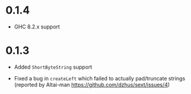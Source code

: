 # 0.1.4

- GHC 8.2.x support

# 0.1.3

- Added `ShortByteString` support

- Fixed a bug in `createLeft` which failed to actually pad/truncate
  strings (reported by Altai-man https://github.com/dzhus/sext/issues/4)
